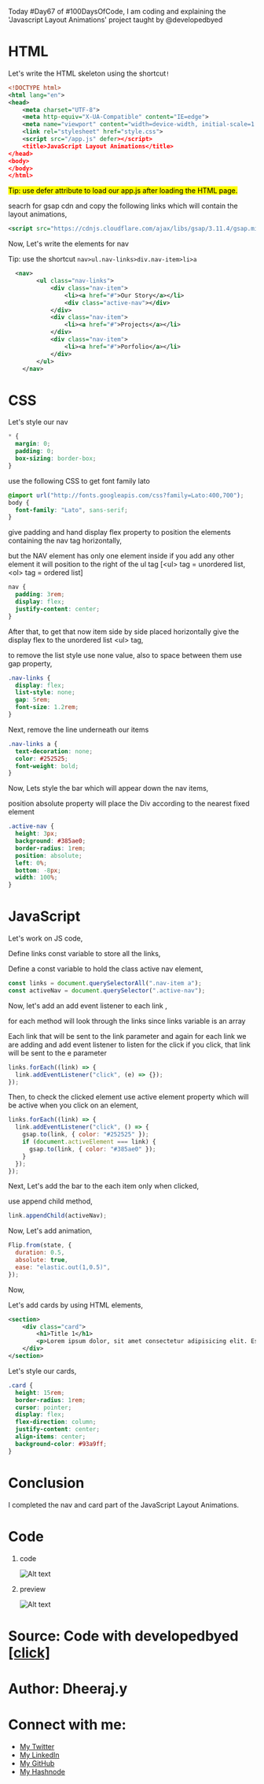 Today #Day67 of #100DaysOfCode, I am coding and explaining the 'Javascript Layout Animations' project taught by @developedbyed

# HTML

Let's write the HTML skeleton using the shortcut`!`

```xml
<!DOCTYPE html>
<html lang="en">
<head>
    <meta charset="UTF-8">
    <meta http-equiv="X-UA-Compatible" content="IE=edge">
    <meta name="viewport" content="width=device-width, initial-scale=1.0">
    <link rel="stylesheet" href="style.css">
    <script src="/app.js" defer></script>
    <title>JavaScript Layout Animations</title>
</head>
<body>
</body>
</html>
```

<mark>Tip: use defer attribute to load our app.js after loading the HTML page.</mark>

seacrh for gsap cdn and copy the following links which will contain the layout animations,

```xml
<script src="https://cdnjs.cloudflare.com/ajax/libs/gsap/3.11.4/gsap.min.js" integrity="sha512-f8mwTB+Bs8a5c46DEm7HQLcJuHMBaH/UFlcgyetMqqkvTcYg4g5VXsYR71b3qC82lZytjNYvBj2pf0VekA9/FQ==" crossorigin="anonymous" referrerpolicy="no-referrer"></script>
```

Now, Let's write the elements for nav

Tip: use the shortcut `nav>ul.nav-links>div.nav-item>li>a`

```xml
  <nav>
        <ul class="nav-links">
            <div class="nav-item">
                <li><a href="#">Our Story</a></li>
                <div class="active-nav"></div>
            </div>
            <div class="nav-item">
                <li><a href="#">Projects</a></li>
            </div>
            <div class="nav-item">
                <li><a href="#">Porfolio</a></li>
            </div>
        </ul>
    </nav>
```

# CSS

Let's style our nav

```css
* {
  margin: 0;
  padding: 0;
  box-sizing: border-box;
}
```

use the following CSS to get font family lato

```css
@import url("http://fonts.googleapis.com/css?family=Lato:400,700");
body {
  font-family: "Lato", sans-serif;
}
```

give padding and hand display flex property to position the elements containing the nav tag horizontally,

but the NAV element has only one element inside if you add any other element it will position to the right of the ul tag \[&lt;ul&gt; tag = unordered list, &lt;ol&gt; tag = ordered list\]

```css
nav {
  padding: 3rem;
  display: flex;
  justify-content: center;
}
```

After that, to get that now item side by side placed horizontally give the display flex to the unordered list &lt;ul&gt; tag,

to remove the list style use none value, also to space between them use gap property,

```css
.nav-links {
  display: flex;
  list-style: none;
  gap: 5rem;
  font-size: 1.2rem;
}
```

Next, remove the line underneath our items

```css
.nav-links a {
  text-decoration: none;
  color: #252525;
  font-weight: bold;
}
```

Now, Lets style the bar which will appear down the nav items,

position absolute property will place the Div according to the nearest fixed element

```css
.active-nav {
  height: 3px;
  background: #385ae0;
  border-radius: 1rem;
  position: absolute;
  left: 0%;
  bottom: -8px;
  width: 100%;
}
```

# JavaScript

Let's work on JS code,

Define links const variable to store all the links,

Define a const variable to hold the class active nav element,

```javascript
const links = document.querySelectorAll(".nav-item a");
const activeNav = document.querySelector(".active-nav");
```

Now, let's add an add event listener to each link ,

for each method will look through the links since links variable is an array

Each link that will be sent to the link parameter and again for each link we are adding and add event listener to listen for the click if you click, that link will be sent to the e parameter

```javascript
links.forEach((link) => {
  link.addEventListener("click", (e) => {});
});
```

Then, to check the clicked element use active element property which will be active when you click on an element,

```javascript
links.forEach((link) => {
  link.addEventListener("click", () => {
    gsap.to(link, { color: "#252525" });
    if (document.activeElement === link) {
      gsap.to(link, { color: "#385ae0" });
    }
  });
});
```

Next, Let's add the bar to the each item only when clicked,

use append child method,

```javascript
link.appendChild(activeNav);
```

Now, Let's add animation,

```javascript
Flip.from(state, {
  duration: 0.5,
  absolute: true,
  ease: "elastic.out(1,0.5)",
});
```

Now,

Let's add cards by using HTML elements,

```xml
<section>
    <div class="card">
        <h1>Title 1</h1>
        <p>Lorem ipsum dolor, sit amet consectetur adipisicing elit. Esse maxime veritatis voluptates quae dignissimos facilis obcaecati eaque doloremque quos eligendi aspernatur voluptas necessitatibus earum quibusdam sunt nemo modi, eos aliquam.</p>
    </div>
</section>
```

Let's style our cards,

```css
.card {
  height: 15rem;
  border-radius: 1rem;
  cursor: pointer;
  display: flex;
  flex-direction: column;
  justify-content: center;
  align-items: center;
  background-color: #93a9ff;
}
```

# Conclusion

I completed the nav and card part of the JavaScript Layout Animations.

# Code

1. code

   ![Alt text](1.%20day67%20code.png)

2. preview

   ![Alt text](2.%20day67%20preview.png)

# Source: Code with developedbyed [\[click\]](https://youtu.be/xB27AuRa5h4)

# Author: Dheeraj.y

# Connect with me:

- [My Twitter](https://twitter.com/yssdheeraj)
- [My LinkedIn](https://www.linkedin.com/in/dheerajy1/)
- [My GitHub](https://github.com/dheerajy1)
- [My Hashnode](https://dheerajy1.hashnode.dev/)

